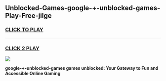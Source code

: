 
## Unblocked-Games-google-+-unblocked-games-Play-Free-jilge
<h3>
<a href="https://premium76.site?title=google-+-unblocked-games&ref=17A">CLICK TO PLAY</a></h3>
<hr>

<h3>
<a href="https://premium76.site?title=google-+-unblocked-games&ref=17A">CLICK 2 PLAY</a>
  
</h3>

<a href="https://premium76.site?title=google-+-unblocked-games&ref=17A"><img src="https://clearcache.store/games.png"></a>


**google-+-unblocked-games games unblocked: Your Gateway to Fun and Accessible Online Gaming**
